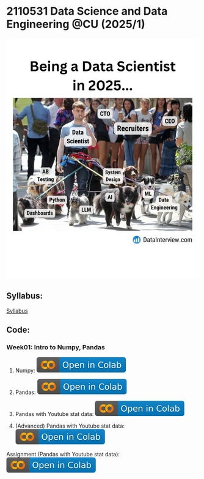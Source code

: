 # 2110531 Data Science and Data Engineering @CU (2025/1)

![alt text](https://github.com/pvateekul/2110531_DSDE_2025s1/blob/main/image/meme.jpeg?raw=true)

## Syllabus:

[Syllabus](slide/Syllabus_2110531_DSDE_2025s1.pdf)

## Code:

### Week01: Intro to Numpy, Pandas

1. Numpy: [![Open In Colab](https://github.com/pvateekul/2110531_DSDE_2025s1/blob/main/image/colab-badge.svg?raw=true)](https://colab.research.google.com/github/pvateekul/2110531_DSDE_2025s1/blob/main/code/Week01_Intro_Pandas/1_Numpy.ipynb)

2. Pandas: [![Open In Colab](https://github.com/pvateekul/2110531_DSDE_2025s1/blob/main/image/colab-badge.svg?raw=true)](https://colab.research.google.com/github/pvateekul/2110531_DSDE_2025s1/blob/main/code/Week01_Intro_Pandas/2_Pandas.ipynb)

3. Pandas with Youtube stat data: [![Open In Colab](https://github.com/pvateekul/2110531_DSDE_2025s1/blob/main/image/colab-badge.svg?raw=true)](<https://colab.research.google.com/github/pvateekul/2110531_DSDE_2025s1/blob/main/code/Week01_Intro_Pandas/3_Pandas_%28Dataset_Trending_YouTube_Video_Statistics%29.ipynb>)

4. (Advanced) Pandas with Youtube stat data: [![Open In Colab](https://github.com/pvateekul/2110531_DSDE_2025s1/blob/main/image/colab-badge.svg?raw=true)](<https://colab.research.google.com/github/pvateekul/2110531_DSDE_2025s1/blob/main/code/Week01_Intro_Pandas/4_Advanced_Pandas_%28Dataset_Trending_YouTube_Video_Statistics%29.ipynb>)

Assignment (Pandas with Youtube stat data): [![Open In Colab](https://github.com/pvateekul/2110531_DSDE_2025s1/blob/main/image/colab-badge.svg?raw=true)](https://colab.research.google.com/github/pvateekul/2110531_DSDE_2025s1/blob/main/code/Week01_Intro_Pandas/5_PandasAssignment.ipynb)
